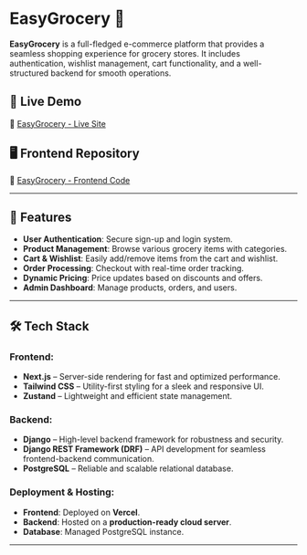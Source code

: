 # EasyGrocery 🛒

**EasyGrocery** is a full-fledged e-commerce platform that provides a seamless shopping experience for grocery stores. It includes authentication, wishlist management, cart functionality, and a well-structured backend for smooth operations.

## 🚀 Live Demo
🔗 [EasyGrocery - Live Site](https://easygrocery.vercel.app/)

## 🖥️ Frontend Repository
🔗 [EasyGrocery - Frontend Code](https://github.com/mohammadimrans0/EasyGrocery)

---

## 📌 Features

- **User Authentication**: Secure sign-up and login system.
- **Product Management**: Browse various grocery items with categories.
- **Cart & Wishlist**: Easily add/remove items from the cart and wishlist.
- **Order Processing**: Checkout with real-time order tracking.
- **Dynamic Pricing**: Price updates based on discounts and offers.
- **Admin Dashboard**: Manage products, orders, and users.

---

## 🛠️ Tech Stack

### **Frontend**: 
- **Next.js** – Server-side rendering for fast and optimized performance.
- **Tailwind CSS** – Utility-first styling for a sleek and responsive UI.
- **Zustand** – Lightweight and efficient state management.

### **Backend**:
- **Django** – High-level backend framework for robustness and security.
- **Django REST Framework (DRF)** – API development for seamless frontend-backend communication.
- **PostgreSQL** – Reliable and scalable relational database.

### **Deployment & Hosting**:
- **Frontend**: Deployed on **Vercel**.
- **Backend**: Hosted on a **production-ready cloud server**.
- **Database**: Managed PostgreSQL instance.

---

<!-- ## 📦 Installation & Setup

### **1️⃣ Clone the repository**
```bash
git clone https://github.com/mohammadimrans0/EasyGrocery.git
cd EasyGrocery
bun install
bun run dev -->

